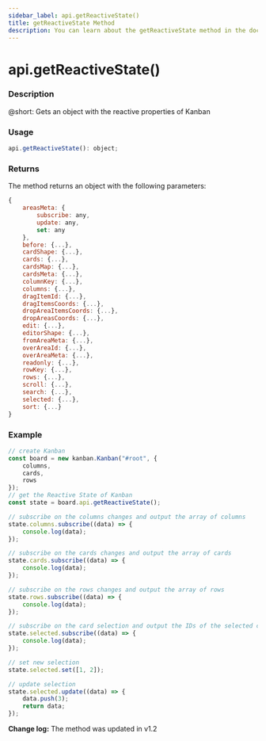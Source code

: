 ```yaml
---
sidebar_label: api.getReactiveState()
title: getReactiveState Method
description: You can learn about the getReactiveState method in the documentation of the DHTMLX JavaScript Kanban library. Browse developer guides and API reference, try out code examples and live demos, and download a free 30-day evaluation version of DHTMLX Kanban.
---
```


# api.getReactiveState()

### Description

@short: Gets an object with the reactive properties of Kanban

### Usage

~~~jsx {}
api.getReactiveState(): object;
~~~

### Returns

The method returns an object with the following parameters:

~~~jsx {}
{
	areasMeta: {
		subscribe: any,
		update: any,
		set: any
	},
	before: {...}, 
	cardShape: {...},
	cards: {...},
	cardsMap: {...},
	cardsMeta: {...},
	columnKey: {...},
	columns: {...},
	dragItemId: {...}, 
	dragItemsCoords: {...}, 
	dropAreaItemsCoords: {...}, 
	dropAreasCoords: {...}, 
	edit: {...},
	editorShape: {...},
	fromAreaMeta: {...},
	overAreaId: {...}, 
    overAreaMeta: {...},
	readonly: {...},
	rowKey: {...},
	rows: {...},
	scroll: {...},
	search: {...},
	selected: {...}, 
	sort: {...}
}
~~~  

### Example

~~~jsx {7-37}
// create Kanban
const board = new kanban.Kanban("#root", {
	columns,
	cards,
	rows
});
// get the Reactive State of Kanban
const state = board.api.getReactiveState();

// subscribe on the columns changes and output the array of columns
state.columns.subscribe((data) => {
	console.log(data);
});

// subscribe on the cards changes and output the array of cards
state.cards.subscribe((data) => {
	console.log(data);
});

// subscribe on the rows changes and output the array of rows
state.rows.subscribe((data) => {
	console.log(data);
});

// subscribe on the card selection and output the IDs of the selected cards
state.selected.subscribe((data) => {
	console.log(data);
});

// set new selection 
state.selected.set([1, 2]);

// update selection
state.selected.update((data) => {
	data.push(3);
	return data;
});
~~~

**Change log:** The method was updated in v1.2
